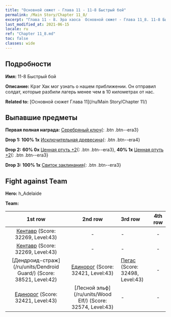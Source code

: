 ```yaml
---
title: "Основной сюжет - Глава 11 - 11-8 Быстрый бой"
permalink: /Main Story/Chapter 11_8/
excerpt: "Глава 11 - 8. Эра хаоса  Основной сюжет - Глава 11_8. 11-8 Быстрый бой"
last_modified_at: 2021-06-15
locale: ru
ref: "Chapter 11_8.md"
toc: false
classes: wide
---
```


## Подробности

 **Имя:** 11-8 Быстрый бой

 **Описание:** Крэг Хак мог узнать о нашем приближении. Он отправил солдат, которые разбили лагерь менее чем в 10 километрах от нас.

 **Related to:** [Основной сюжет Глава 11](/ru/Main Story/Chapter 11/)

## Выпавшие предметы

 **Первая полная награда:** [Серебряный ключ](/ItemsRU/con_693/){: .btn .btn--era3}

 **Drop 1:** **100% 1x** [Исключительная древесина](/ItemsRU/mat_34/){: .btn .btn--era4}

 **Drop 2:** **60% 0x** [Ценная ртуть +2](/ItemsRU/mat_28/){: .btn .btn--era3}, **40% 1x** [Ценная ртуть +2](/ItemsRU/mat_28/){: .btn .btn--era3}

 **Drop 3:** **100% 1x** [Свиток заклинания](/ItemsRU/con_694/){: .btn .btn--era3}


## Fight against Team
 **Hero:** h_Adelaide

 **Team:**


  | 1st row | 2nd row | 3rd row | 4th row |
  |:----:|:----:|:----|:----:|
  | [Кентавр](/ru/units/Centaur/) (Score: 32269, Level:43)  | - | - | - |
  | [Кентавр](/ru/units/Centaur/) (Score: 32269, Level:43)  | - | - | - |
  | [Дендроид-страж](/ru/units/Dendroid Guard/) (Score: 38521, Level:42)  | [Единорог](/ru/units/Unicorn/) (Score: 32421, Level:43)  | [Пегас](/ru/units/Pegasus/) (Score: 32498, Level:43)  | - |
  | [Единорог](/ru/units/Unicorn/) (Score: 32421, Level:43)  | [Лесной эльф](/ru/units/Wood Elf/) (Score: 32574, Level:43)  | - | - |


